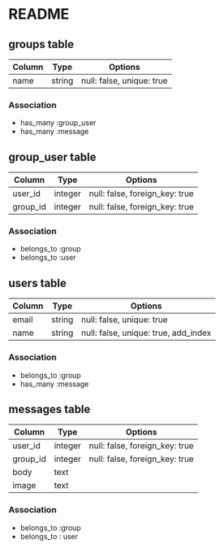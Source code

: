 # README


## groups table

|Column|Type|Options|
|------|----|-------|
|name|string|null: false, unique: true|


### Association
- has_many :group_user
- has_many :message

## group_user table

|Column|Type|Options|
|------|----|-------|
|user_id|integer|null: false, foreign_key: true|
|group_id|integer|null: false, foreign_key: true|

### Association
- belongs_to :group
- belongs_to :user

## users table
|Column|Type|Options|
|------|----|-------|
|email|string|null: false, unique: true|
|name|string|null: false, unique: true, add_index|

### Association
- belongs_to :group
- has_many :message

## messages table
|Column|Type|Options|
|------|----|-------|
|user_id|integer|null: false, foreign_key: true|
|group_id|integer|null: false, foreign_key: true|
|body|text|
|image|text|


### Association
- belongs_to :group
- belongs_to : user

